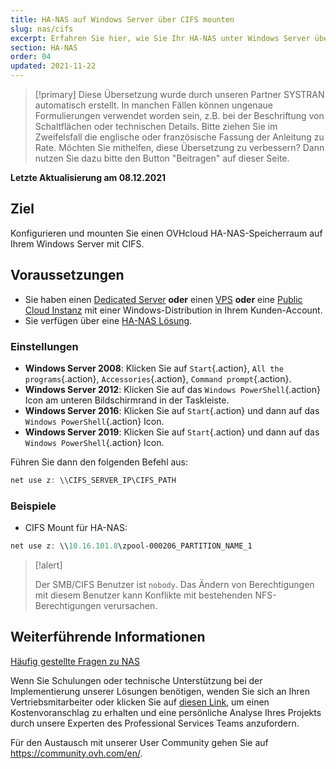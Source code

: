 ```yaml
---
title: HA-NAS auf Windows Server über CIFS mounten
slug: nas/cifs
excerpt: Erfahren Sie hier, wie Sie Ihr HA-NAS unter Windows Server über CIFS mounten können
section: HA-NAS
order: 04
updated: 2021-11-22
---
```


> [!primary]
> Diese Übersetzung wurde durch unseren Partner SYSTRAN automatisch erstellt. In manchen Fällen können ungenaue Formulierungen verwendet worden sein, z.B. bei der Beschriftung von Schaltflächen oder technischen Details. Bitte ziehen Sie im Zweifelsfall die englische oder französische Fassung der Anleitung zu Rate. Möchten Sie mithelfen, diese Übersetzung zu verbessern? Dann nutzen Sie dazu bitte den Button "Beitragen" auf dieser Seite.
>

**Letzte Aktualisierung am 08.12.2021**

## Ziel

Konfigurieren und mounten Sie einen OVHcloud HA-NAS-Speicherraum auf Ihrem Windows Server mit CIFS.

## Voraussetzungen

- Sie haben einen [Dedicated Server](https://www.ovhcloud.com/de/bare-metal/) **oder** einen [VPS](https://www.ovhcloud.com/de/vps/) **oder** eine [Public Cloud Instanz](https://www.ovhcloud.com/de/public-cloud/) mit einer Windows-Distribution in Ihrem Kunden-Account.
- Sie verfügen über eine [HA-NAS Lösung](https://www.ovh.de/nas/).

### Einstellungen

- **Windows Server 2008**: Klicken Sie auf `Start`{.action}, `All the programs`{.action}, `Accessories`{.action}, `Command prompt`{.action}.
- **Windows Server 2012**: Klicken Sie auf das `Windows PowerShell`{.action} Icon am unteren Bildschirmrand in der Taskleiste.
- **Windows Server 2016**: Klicken Sie auf `Start`{.action} und dann auf das `Windows PowerShell`{.action} Icon.
- **Windows Server 2019**: Klicken Sie auf `Start`{.action} und dann auf das `Windows PowerShell`{.action} Icon.

Führen Sie dann den folgenden Befehl aus:

```powershell
net use z: \\CIFS_SERVER_IP\CIFS_PATH
```

### Beispiele

- CIFS Mount für HA-NAS:

```powershell
net use z: \\10.16.101.8\zpool-000206_PARTITION_NAME_1
```

> [!alert]
>
> Der SMB/CIFS Benutzer ist `nobody`. Das Ändern von Berechtigungen mit diesem Benutzer kann Konflikte mit bestehenden NFS-Berechtigungen verursachen.
>

## Weiterführende Informationen

[Häufig gestellte Fragen zu NAS](https://docs.ovh.com/de/storage/file-storage/nas/faq/)

Wenn Sie Schulungen oder technische Unterstützung bei der Implementierung unserer Lösungen benötigen, wenden Sie sich an Ihren Vertriebsmitarbeiter oder klicken Sie auf [diesen Link](https://www.ovhcloud.com/de/professional-services/), um einen Kostenvoranschlag zu erhalten und eine persönliche Analyse Ihres Projekts durch unsere Experten des Professional Services Teams anzufordern.

Für den Austausch mit unserer User Community gehen Sie auf <https://community.ovh.com/en/>.
